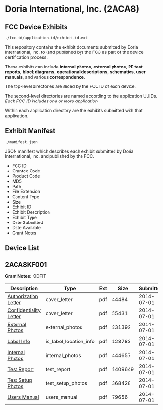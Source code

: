 # Doria International, Inc. (2ACA8)
## FCC Device Exhibits

```
./fcc-id/application-id/exhibit-id.ext
```

This repository contains the exhibit documents submitted by Doria International, Inc. to (and published by) the FCC as part of the device certification process.

These exhibits can include **internal photos**, **external photos**, **RF test reports**, **block diagrams**, **operational descriptions**, **schematics**, **user manuals**, and various **correspondence**.

The top-level directories are sliced by the FCC ID of each device.

The second-level directories are named according to the application UUIDs. *Each FCC ID includes one or more application.*

Within each application directory are the exhibits submitted with that application. 

## Exhibit Manifest

```
./manifest.json
```

JSON manifest which describes each exhibit submitted by Doria International, Inc. and published by the FCC.

- FCC ID
- Grantee Code
- Product Code
- MD5
- Path
- File Extension
- Content Type
- Size
- Exhibit ID
- Exhibit Description
- Exhibit Type
- Date Submitted
- Date Available
- Grant Notes

## Device List
## 2ACA8KF001
**Grant Notes:** KIDFIT

| Description | Type | Ext | Size | Submitted | Available |
| ----------- | ---- | --- | ---- | --------- | --------- |
| [Authorization Letter](2ACA8KF001/1b550c0659b049fcddbfa7a03d684eed/2312256.pdf) | cover_letter | pdf | 44484 | 2014-07-01 | 2014-07-01 |
| [Confidentiality Letter](2ACA8KF001/1b550c0659b049fcddbfa7a03d684eed/2312257.pdf) | cover_letter | pdf | 55431 | 2014-07-01 | 2014-07-01 |
| [External Photos](2ACA8KF001/1b550c0659b049fcddbfa7a03d684eed/2312261.pdf) | external_photos | pdf | 231392 | 2014-07-01 | 2014-07-01 |
| [Label Info](2ACA8KF001/1b550c0659b049fcddbfa7a03d684eed/2312258.pdf) | id_label_location_info | pdf | 128783 | 2014-07-01 | 2014-07-01 |
| [Internal Photos](2ACA8KF001/1b550c0659b049fcddbfa7a03d684eed/2312260.pdf) | internal_photos | pdf | 444657 | 2014-07-01 | 2014-07-01 |
| [Test Report](2ACA8KF001/1b550c0659b049fcddbfa7a03d684eed/2312263.pdf) | test_report | pdf | 1409649 | 2014-07-01 | 2014-07-01 |
| [Test Setup Photos](2ACA8KF001/1b550c0659b049fcddbfa7a03d684eed/2312262.pdf) | test_setup_photos | pdf | 368428 | 2014-07-01 | 2014-07-01 |
| [Users Manual](2ACA8KF001/1b550c0659b049fcddbfa7a03d684eed/2312259.pdf) | users_manual | pdf | 79656 | 2014-07-01 | 2014-07-01 |
